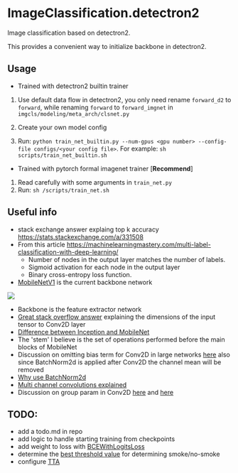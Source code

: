 <!--
 * @Copyright (c) tkianai All Rights Reserved.
 * @Author         : tkianai
 * @Github         : https://github.com/tkianai
 * @Date           : 2020-04-26 13:58:01
 * @FilePath       : /ImageCls.detectron2/README.md
 * @Description    : 
 -->


# ImageClassification.detectron2

Image classification based on detectron2.

This provides a convenient way to initialize backbone in detectron2.


## Usage

- Trained with detectron2 builtin trainer

1. Use default data flow in detectron2, you only need rename `forward_d2` to `forward`, while renaming `forward` to `forward_imgnet` in `imgcls/modeling/meta_arch/clsnet.py`

2. Create your own model config

3. Run: `python train_net_builtin.py --num-gpus <gpu number> --config-file configs/<your config file>`. For example: `sh scripts/train_net_builtin.sh`


- Trained with pytorch formal imagenet trainer [**Recommend**]

1. Read carefully with some arguments in `train_net.py`
2. Run: `sh /scripts/train_net.sh`

## Useful info
- stack exchange answer explaing top k accuracy https://stats.stackexchange.com/a/331508
- From this article https://machinelearningmastery.com/multi-label-classification-with-deep-learning/
  - Number of nodes in the output layer matches the number of labels.
  - Sigmoid activation for each node in the output layer
  - Binary cross-entropy loss function.
- [MobileNetV1](https://towardsdatascience.com/review-mobilenetv1-depthwise-separable-convolution-light-weight-model-a382df364b69) is the current backbone network

![](https://miro.medium.com/max/469/1*ylHiMKAXb57bN7uDhzldlg.png)

- Backbone is the feature extractor network
- [Great stack overflow answer](https://stackoverflow.com/a/56185441/13937378) explaining the dimensions of the input tensor to Conv2D layer
- [Difference between Inception and MobileNet](https://stackoverflow.com/a/50628710/13937378)
- The 'stem' I believe is the set of operations performed before the main blocks of MobileNet
- Discussion on omitting bias term for Conv2D in large networks [here](https://stackoverflow.com/a/51988522/13937378) also since BatchNorm2d is applied after Conv2D  the channel mean will be removed
- [Why use BatchNorm2d](https://www.aiworkbox.com/lessons/batchnorm2d-how-to-use-the-batchnorm2d-module-in-pytorch)
- [Multi channel convolutions explained](https://medium.com/apache-mxnet/multi-channel-convolutions-explained-with-ms-excel-9bbf8eb77108)
- Discussion on group param in Conv2D [here](https://stackoverflow.com/a/46538480/13937378) and [here](https://mc.ai/how-groups-work-in-pytorch-convolutions/)


## TODO: 
- add a todo.md in repo
- add logic to handle starting training from checkpoints
- add weight to loss with [BCEWithLogitsLoss](https://pytorch.org/docs/stable/generated/torch.nn.BCEWithLogitsLoss.html)
- determine the [best threshold value](https://machinelearningmastery.com/threshold-moving-for-imbalanced-classification/) for determining smoke/no-smoke
- configure [TTA](https://towardsdatascience.com/test-time-augmentation-tta-and-how-to-perform-it-with-keras-4ac19b67fb4d)